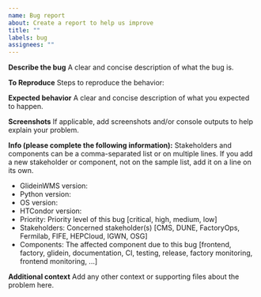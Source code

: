```yaml
---
name: Bug report
about: Create a report to help us improve
title: ""
labels: bug
assignees: ""
---
```


**Describe the bug**
A clear and concise description of what the bug is.

**To Reproduce**
Steps to reproduce the behavior:

**Expected behavior**
A clear and concise description of what you expected to happen.

**Screenshots**
If applicable, add screenshots and/or console outputs to help explain your problem.

**Info (please complete the following information):**
Stakeholders and components can be a comma-separated list or on multiple lines.
If you add a new stakeholder or component, not on the sample list, add it on a line on its own.

-   GlideinWMS version:
-   Python version:
-   OS version:
-   HTCondor version:
-   Priority: Priority level of this bug [critical, high, medium, low]
-   Stakeholders: Concerned stakeholder(s) [CMS, DUNE, FactoryOps, Fermilab, FIFE, HEPCloud, IGWN, OSG]
-   Components: The affected component due to this bug [frontend, factory, glidein, documentation, CI, testing, release, factory monitoring, frontend monitoring, ...]

**Additional context**
Add any other context or supporting files about the problem here.
